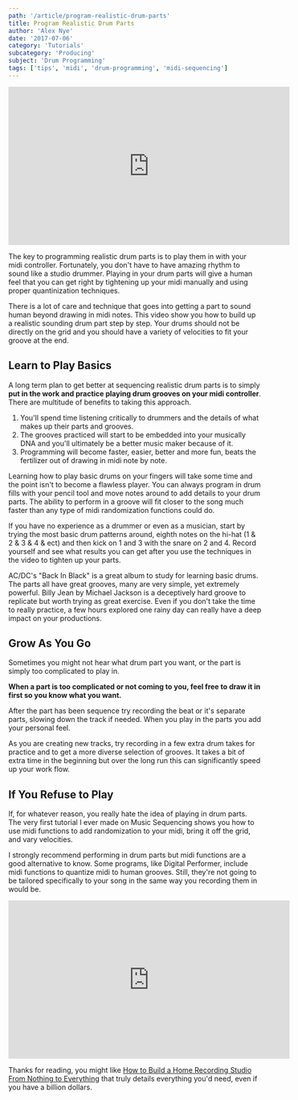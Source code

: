 ```yaml
---
path: '/article/program-realistic-drum-parts'
title: Program Realistic Drum Parts
author: 'Alex Nye'
date: '2017-07-06'
category: 'Tutorials'
subcategory: 'Producing'
subject: 'Drum Programming'
tags: ['tips', 'midi', 'drum-programming', 'midi-sequencing']
---
```


<iframe src="https://www.youtube.com/embed/5wRu8phxn10" width="560" height="315" frameborder="0" allowfullscreen="allowfullscreen"></iframe>

The key to programming realistic drum parts is to play them in with your midi controller. Fortunately, you don't have to have amazing rhythm to sound like a studio drummer. Playing in your drum parts will give a human feel that you can get right by tightening up your midi manually and using proper quantinization techniques.

There is a lot of care and technique that goes into getting a part to sound human beyond drawing in midi notes. This video show you how to build up a realistic sounding drum part step by step. Your drums should not be directly on the grid and you should have a variety of velocities to fit your groove at the end.

<h2 >Learn to Play Basics</h2>

A long term plan to get better at sequencing realistic drum parts is to simply <strong>put in the work and practice playing drum grooves on your midi controller</strong>. There are multitude of benefits to taking this approach.

<ol>
 	<li>You'll spend time listening critically to drummers and the details of what makes up their parts and grooves.</li>
 	<li>The grooves practiced will start to be embedded into your musically DNA and you'll ultimately be a better music maker because of it.</li>
 	<li>Programming will become faster, easier, better and more fun, beats the fertilizer out of drawing in midi note by note.</li>
</ol>

Learning how to play basic drums on your fingers will take some time and the point isn't to become a flawless player. You can always program in drum fills with your pencil tool and move notes around to add details to your drum parts. The ability to perform in a groove will fit closer to the song much faster than any type of midi randomization functions could do.

If you have no experience as a drummer or even as a musician, start by trying the most basic drum patterns around, eighth notes on the hi-hat (1 &amp; 2 &amp; 3 &amp; 4 &amp; ect) and then kick on 1 and 3 with the snare on 2 and 4. Record yourself and see what results you can get after you use the techniques in the video to tighten up your parts.

AC/DC's "Back In Black" is a great album to study for learning basic drums. The parts all have great grooves, many are very simple, yet extremely powerful. Billy Jean by Michael Jackson is a deceptively hard groove to replicate but worth trying as great exercise. Even if you don't take the time to really practice, a few hours explored one rainy day can really have a deep impact on your productions.

<h2 >Grow As You Go</h2>

Sometimes you might not hear what drum part you want, or the part is simply too complicated to play in.

**When a part is too complicated or not coming to you, feel free to draw it in first so you know what you want.**

After the part has been sequence try recording the beat or it's separate parts, slowing down the track if needed. When you play in the parts you add your personal feel.

As you are creating new tracks, try recording in a few extra drum takes for practice and to get a more diverse selection of grooves. It takes a bit of extra time in the beginning but over the long run this can significantly speed up your work flow.

<h2 >If You Refuse to Play</h2>
If, for whatever reason, you really hate the idea of playing in drum parts. The very first tutorial I ever made on Music Sequencing shows you how to use midi functions to add randomization to your midi, bring it off the grid, and vary velocities.

I strongly recommend performing in drum parts but midi functions are a good alternative to know. Some programs, like Digital Performer, include midi functions to quantize midi to human grooves. Still, they're not going to be tailored specifically to your song in the same way you recording them in would be.

<iframe src="https://www.youtube.com/embed/KIQ3yvUSK00" width="560" height="315" frameborder="0" allowfullscreen="allowfullscreen"></iframe>

Thanks for reading, you might like <a href="/article/how-to-build-a-studio">How to Build a Home Recording Studio From Nothing to Everything</a> that truly details everything you'd need, even if you have a billion dollars.
